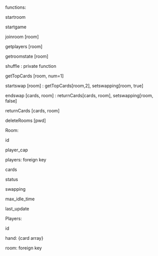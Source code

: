 functions:

startroom

startgame

joinroom [room]

getplayers [room]



getroomstate [room]



shuffle : private function

getTopCards [room, num=1]

startswap [room] : getTopCards[room,2], setswapping[room, true]

endswap [cards, room] : returnCards[cards, room], setswapping[room, false]

returnCards [cards, room]

deleteRooms [pwd]



Room:

id

player_cap

players: foreign key

cards

status

swapping

max_idle_time

last_update



Players:

id

hand: {card array}

room: foreign key 
